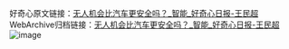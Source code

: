 好奇心原文链接：[无人机会比汽车更安全吗？_智能_好奇心日报-王民超](https://www.qdaily.com/articles/9563.html)
WebArchive归档链接：[无人机会比汽车更安全吗？_智能_好奇心日报-王民超](http://web.archive.org/web/20190623154456/https://www.qdaily.com/articles/9563.html)
![image](http://ww3.sinaimg.cn/large/007d5XDply1g3vfq4wkymj30u02ln4qp)